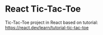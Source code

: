 # React Tic-Tac-Toe


Tic-Tac-Toe project in React based on tutorial:
https://react.dev/learn/tutorial-tic-tac-toe